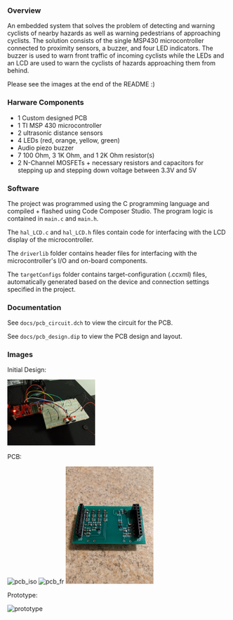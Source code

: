 ### Overview

An embedded system that solves the problem of detecting and warning cyclists of nearby hazards as well as warning
pedestrians of approaching cyclists. The solution consists of the single MSP430 microcontroller connected
to proximity sensors, a buzzer, and four LED indicators. The buzzer is used to warn front traffic of incoming
cyclists while the LEDs and an LCD are used to warn the cyclists of hazards approaching them from behind.

Please see the images at the end of the README :)

### Harware Components

- 1 Custom designed PCB
- 1 TI MSP 430 microcontroller
- 2 ultrasonic distance sensors
- 4 LEDs (red, orange, yellow, green)
- Audio piezo buzzer
- 7 100 Ohm, 3 1K Ohm, and 1 2K Ohm resistor(s)
- 2 N-Channel MOSFETs + necessary resistors and capacitors for stepping up and stepping down voltage between 3.3V and 5V

### Software

The project was programmed using the C programming language and compiled + flashed using Code Composer Studio. The program logic is contained in `main.c` and `main.h`.

The `hal_LCD.c` and `hal_LCD.h` files contain code for interfacing with the LCD display of the microcontroller.

The `driverlib` folder contains header files for interfacing with the microcontroller's I/O and on-board components.

The `targetConfigs` folder contains target-configuration (.ccxml) files, automatically generated based
on the device and connection settings specified in the project.

### Documentation

See `docs/pcb_circuit.dch` to view the circuit for the PCB.

See `docs/pcb_design.dip` to view the PCB design and layout.

### Images

Initial Design:

<img src="./images/feasability_model.jpg" alt="initial" style="width:200px;"/>

PCB:

<img src="./images/pcb_front_alt.jpg" alt="pcb_iso" style="width:200px;"/>

<img src="./images/pcb_front.jpg" alt="pcb_fr" style="width:200px;"/>

<img src="./images/pcb_back.jpg" alt="pcb_b" style="width:200px;"/>

Prototype:

<img src="./images/prototype.jpg" alt="prototype" style="width:200px;"/>
